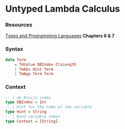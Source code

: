 # Untyped Lambda Calculus

### Resources
[Types and Programming Languages]((http://www.cis.upenn.edu/~bcpierce/tapl/)) **Chapters 6 & 7**

### Syntax

```haskell
data Term
    = TmValue DBIndex CtxLength
    | TmAbs Hint Term
    | TmApp Term Term
```

### Context

```haskell
-- | de Bruijn index
type DBIndex = Int
-- | Hint for the name of the variable
type Hint = String
-- | Bund variable names
type Context = [String]
```

